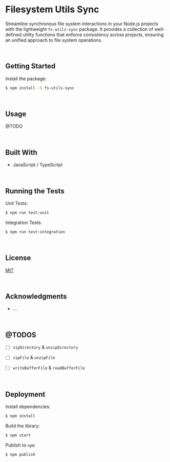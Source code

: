 # Filesystem Utils Sync

Streamline synchronous file system interactions in your Node.js projects with the lightweight `fs-utils-sync` package. It provides a collection of well-defined utility functions that enforce consistency across projects, ensuring an unified approach to file system operations.





</br>

## Getting Started

Install the package:
```bash
$ npm install -S fs-utils-sync
```





</br>

## Usage

@TODO



<br/>

## Built With

- JavaScript / TypeScript




<br/>

## Running the Tests
Unit Tests:
```bash
$ npm run test:unit
```

Integration Tests:
```bash
$ npm run test:integration
```





<br/>

## License

[MIT](https://choosealicense.com/licenses/mit/)





<br/>

## Acknowledgments

- ...





<br/>

## @TODOS

- [ ] `zipDirectory` & `unzipDirectory`
- [ ] `zipFile` & `unzipFile`
- [ ] `writeBufferFile` & `readBufferFile`





<br/>

## Deployment

Install dependencies:
```bash
$ npm install
```


Build the library:
```bash
$ npm start
```


Publish to `npm`:
```bash
$ npm publish
```
